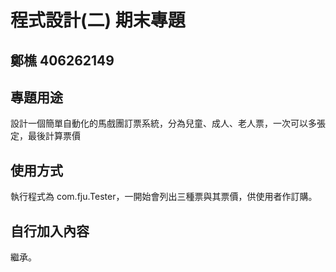 # 程式設計(二) 期末專題
## 鄭樵 406262149

## 專題用途
設計一個簡單自動化的馬戲團訂票系統，分為兒童、成人、老人票，一次可以多張定，最後計算票價

## 使用方式
執行程式為 com.fju.Tester，一開始會列出三種票與其票價，供使用者作訂購。
## 自行加入內容


繼承。